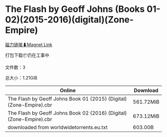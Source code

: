 # The Flash by Geoff Johns (Books 01-02)(2015-2016)(digital)(Zone-Empire)

[磁力链接⬇Magnet Link](magnet:?xt=urn:btih:7f6514e4390b18258704c1dfbe602bfc22029a25&dn=The%20Flash%20by%20Geoff%20Johns%20%28Books%2001-02%29%282015-2016%29%28digital%29%28Zone-Empire%29)

打包下载📦仍在工事中

文件数：3

总大小：1.21GiB

Online | Download
--- | ---
The Flash by Geoff Johns Book 01 (2015) (Digital) (Zone-Empire).cbr | 561.72MiB
The Flash by Geoff Johns Book 02 (2016) (Digital) (Zone-Empire).cbr | 673.12MiB
downloaded from worldwidetorrents.eu.txt | 603.00B